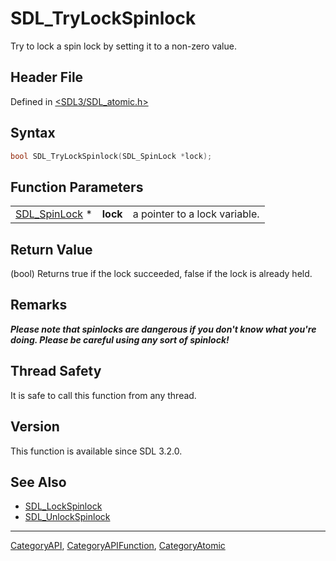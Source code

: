 # SDL_TryLockSpinlock

Try to lock a spin lock by setting it to a non-zero value.

## Header File

Defined in [<SDL3/SDL_atomic.h>](https://github.com/libsdl-org/SDL/blob/main/include/SDL3/SDL_atomic.h)

## Syntax

```c
bool SDL_TryLockSpinlock(SDL_SpinLock *lock);
```

## Function Parameters

|                                |          |                               |
| ------------------------------ | -------- | ----------------------------- |
| [SDL_SpinLock](SDL_SpinLock) * | **lock** | a pointer to a lock variable. |

## Return Value

(bool) Returns true if the lock succeeded, false if the lock is already
held.

## Remarks

***Please note that spinlocks are dangerous if you don't know what you're
doing. Please be careful using any sort of spinlock!***

## Thread Safety

It is safe to call this function from any thread.

## Version

This function is available since SDL 3.2.0.

## See Also

- [SDL_LockSpinlock](SDL_LockSpinlock)
- [SDL_UnlockSpinlock](SDL_UnlockSpinlock)

----
[CategoryAPI](CategoryAPI), [CategoryAPIFunction](CategoryAPIFunction), [CategoryAtomic](CategoryAtomic)

